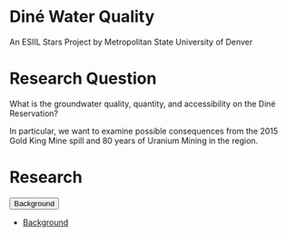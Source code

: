 # Diné Water Quality
An ESIIL Stars Project by Metropolitan State University of Denver

# Research Question
What is the groundwater quality, quantity, and accessibility on the Diné Reservation?

In particular, we want to examine possible consequences from the 2015 Gold King Mine spill
and 80 years of Uranium Mining in the region.

# Research
<button name="button" oneclick="https://megsmedes.github.io/DineWaterQuality.github.io/background">Background</button>
- [Background](https://megsmedes.github.io/DineWaterQuality.github.io/background)
